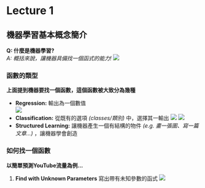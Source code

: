 # Lecture 1

## 機器學習基本概念簡介

**Q: 什麼是機器學習?**<br>
*A: 概括來說，讓機器具備找一個函式的能力!*
![](https://github.com/GoldOrange261/Public-Note/blob/main/courses/ML2022Spring/screenshots/1.png)

### 函數的類型

**上面提到機器要找一個函數，這個函數被大致分為幾種**
* **Regression:** 輸出為一個數值<br>
![](https://github.com/GoldOrange261/Public-Note/blob/main/courses/ML2022Spring/screenshots/2.png)
* **Classification:** 從既有的選項 *(classes/類別)* 中，選擇其一輸出
![](https://github.com/GoldOrange261/Public-Note/blob/main/courses/ML2022Spring/screenshots/3.png)
![](https://github.com/GoldOrange261/Public-Note/blob/main/courses/ML2022Spring/screenshots/4.png)
* **Structured Learning:** 讓機器產生一個有結構的物件 *(e.g. 畫一張圖、寫一篇文章...)* ，讓機器學會創造

### 如何找一個函數

**以簡單預測YouTube流量為例...**
1. **Find with Unknown Parameters** 寫出帶有未知參數的函式
![](https://github.com/GoldOrange261/Public-Note/blob/main/courses/ML2022Spring/screenshots/5.png)